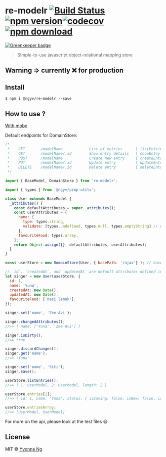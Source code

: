 # re-modelr [![Build Status](https://travis-ci.org/ngyv/re-modelr.svg?branch=master)](https://travis-ci.org/ngyv/re-modelr) [![npm version](https://badge.fury.io/js/%40ngyv%2Fre-modelr.svg)](https://badge.fury.io/js/%40ngyv%2Fre-modelr)[![codecov](https://codecov.io/gh/ngyv/re-modelr/badge.svg?branch=master)](https://codecov.io/gh/ngyv/re-modelr?branch=master)[![npm download](https://img.shields.io/npm/dt/@ngyv/re-modelr.svg)](https://www.npmjs.com/package/@ngyv/re-modelr)

[![Greenkeeper badge](https://badges.greenkeeper.io/ngyv/re-modelr.svg)](https://greenkeeper.io/)


> Simple-to-use javascript object-relational mapping store

## Warning => currently ❌ for production

## Install

```
$ npm i @ngyv/re-modelr --save
```


## How to use ?

[With mobx](https://github.com/ngyv/re-modelr-mobx-demo)

Default endpoints for DomainStore:

```js
/*
 *    GET       /modelName            List of entries      [ listEntries ]
 *    GET       /modelName/:id        Show entry details   [ showEntry   ]
 *    POST      /modelName            Create new entry     [ createEntry ]
 *    PUT       /modelName/:id        Update entry         [ updateEntry ]
 *    DELETE    /modelName/:id        Delete entry         [ deleteEntry ]
 */
```

```js
import { BaseModel, DomainStore } from 're-modelr';

import { types } from '@ngyv/prop-utils';

class User extends BaseModel {
  _attributes() {
    const defaultAttributes = super._attributes();
    const userAttributes = {
      name: {
        type: types.string,
        validate: [types.undefined, types.null, types.emptyString] // optional. Validation will run because `name` is an object
      },
      favouriteFood: types.array,
    };
    return Object.assign({}, defaultAttributes, userAttributes);
  }
}

const userStore = new DomainStore(User, { basePath: '/ajax'} ); // basePath = '/api' by default

// `id`, `createdAt`, and `updatedAt` are default attributes defined in the `BaseModel` class
let singer = new User(userStore, {
  id: 1,
  name: 'Yuna',
  createdAt: new Date(),
  updatedAt: new Date(),
  favouriteFood: ['nasi lemak'],
});

singer.set('name', 'Zee Avi');

singer.changedAttributes();
//=> { name: ['Yuna', 'Zee Avi'] }

singer.isDirty();
//=> true

singer.discardChanges();
singer.get('name');
//=> 'Yuna'

singer.set('name', 'Siti');
singer.save();

userStore.listEntries();
//=> { 1: UserModel, 2: UserModel, length: 2 }

userStore.entries[1];
//=> { id: 1, name: 'Yuna', status: { isSaving: false, isNew: false, isDeleted: false }, _store: DomainStore, _data:{}, ... }

userStore.entriesArray;
//=> [UserModel, UserModel]

```

For more on the api, please look at the test files 😃

## License

MIT © [Yvonne Ng](http://github.com/ngyv)
